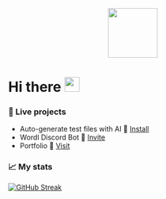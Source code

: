 <!--
**atikahe/atikahe** is a ✨ _special_ ✨ repository because its `README.md` (this file) appears on your GitHub profile.

Here are some ideas to get you started:

- 🔭 I’m currently working on ...
- 🌱 I’m currently learning ...
- 👯 I’m looking to collaborate on ...
- 🤔 I’m looking for help with ...
- 💬 Ask me about ...
- 📫 How to reach me: ...
- 😄 Pronouns: ...
- ⚡ Fun fact: ...
-->


<div id="header" align="center">
  <img src="https://media.giphy.com/media/WFZvB7VIXBgiz3oDXE/giphy.gif" width="100"/>
</div>
<h1>
  Hi there
  <img src="https://media.giphy.com/media/hvRJCLFzcasrR4ia7z/giphy.gif" width="30px"/>
</h1>

### 🌱 Live projects
- Auto-generate test files with AI 🔗 [Install](https://github.com/atikahe/auto-test)
- Wordl Discord Bot 🔗 [Invite](https://dsc.gg/wordl)
- Portfolio 🔗 [Visit](https://atikah.vercel.app)

### 📈 My stats
[![GitHub Streak](http://github-readme-streak-stats.herokuapp.com?user=atikahe&theme=onedark)](https://git.io/streak-stats)
